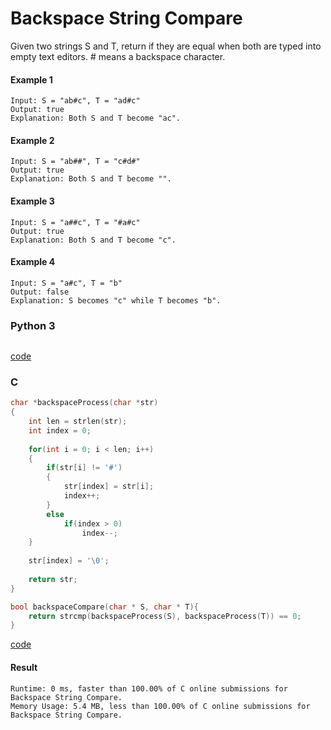 # Backspace String Compare
Given two strings S and T, return if they are equal when both are typed into empty text editors. # means a backspace character.

#### Example 1
```
Input: S = "ab#c", T = "ad#c"
Output: true
Explanation: Both S and T become "ac".
```

#### Example 2
```
Input: S = "ab##", T = "c#d#"
Output: true
Explanation: Both S and T become "".
```

#### Example 3
```
Input: S = "a##c", T = "#a#c"
Output: true
Explanation: Both S and T become "c".
```

#### Example 4
```
Input: S = "a#c", T = "b"
Output: false
Explanation: S becomes "c" while T becomes "b".
```

### Python 3
```python

```
[code](Python%203/844.py)

### C
```C
char *backspaceProcess(char *str)
{
    int len = strlen(str);
    int index = 0;
    
    for(int i = 0; i < len; i++)
    {
        if(str[i] != '#')
        {
            str[index] = str[i];
            index++;
        }
        else
            if(index > 0)
                index--;
    }
    
    str[index] = '\0';
    
    return str;
}

bool backspaceCompare(char * S, char * T){
    return strcmp(backspaceProcess(S), backspaceProcess(T)) == 0;
}
```
[code](C/844.c)

#### Result
```
Runtime: 0 ms, faster than 100.00% of C online submissions for Backspace String Compare.
Memory Usage: 5.4 MB, less than 100.00% of C online submissions for Backspace String Compare.
```


